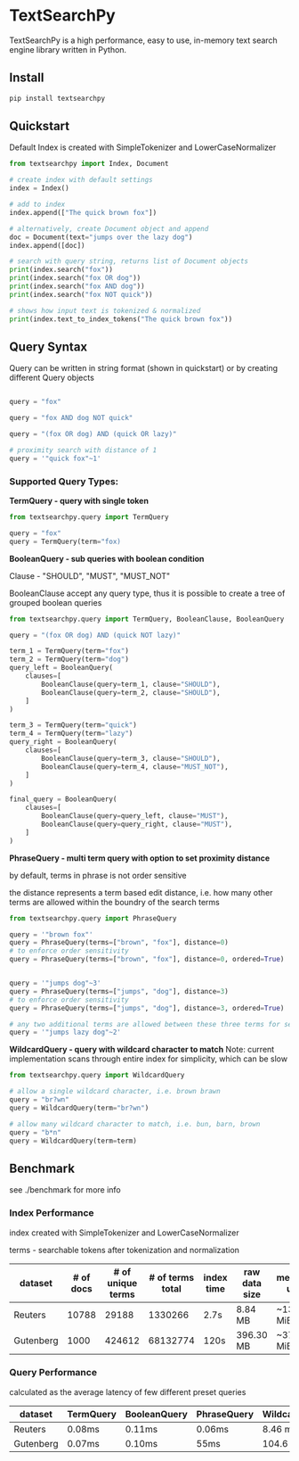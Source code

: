 # TextSearchPy
TextSearchPy is a high performance, easy to use, in-memory text search engine library written in Python.

## Install

```sh
pip install textsearchpy
```

## Quickstart

Default Index is created with SimpleTokenizer and LowerCaseNormalizer

```python
from textsearchpy import Index, Document

# create index with default settings
index = Index()

# add to index
index.append(["The quick brown fox"])

# alternatively, create Document object and append
doc = Document(text="jumps over the lazy dog")
index.append([doc])

# search with query string, returns list of Document objects
print(index.search("fox"))
print(index.search("fox OR dog"))
print(index.search("fox AND dog"))
print(index.search("fox NOT quick"))

# shows how input text is tokenized & normalized
print(index.text_to_index_tokens("The quick brown fox"))
```

## Query Syntax

Query can be written in string format (shown in quickstart) or by creating different Query objects

```python

query = "fox"

query = "fox AND dog NOT quick"

query = "(fox OR dog) AND (quick OR lazy)"

# proximity search with distance of 1
query = '"quick fox"~1'

```

### Supported Query Types:

**TermQuery - query with single token**

```python
from textsearchpy.query import TermQuery

query = "fox"
query = TermQuery(term="fox)
```


**BooleanQuery - sub queries with boolean condition**

Clause - "SHOULD", "MUST", "MUST_NOT"

BooleanClause accept any query type, thus it is possible to create a tree of grouped boolean queries

```python
from textsearchpy.query import TermQuery, BooleanClause, BooleanQuery

query = "(fox OR dog) AND (quick NOT lazy)"

term_1 = TermQuery(term="fox")
term_2 = TermQuery(term="dog")
query_left = BooleanQuery(
    clauses=[
        BooleanClause(query=term_1, clause="SHOULD"),
        BooleanClause(query=term_2, clause="SHOULD"),
    ]
)

term_3 = TermQuery(term="quick")
term_4 = TermQuery(term="lazy")
query_right = BooleanQuery(
    clauses=[
        BooleanClause(query=term_3, clause="SHOULD"),
        BooleanClause(query=term_4, clause="MUST_NOT"),
    ]
)

final_query = BooleanQuery(
    clauses=[
        BooleanClause(query=query_left, clause="MUST"),
        BooleanClause(query=query_right, clause="MUST"),
    ]
)
```


**PhraseQuery - multi term query with option to set proximity distance**

by default, terms in phrase is not order sensitive

the distance represents a term based edit distance, i.e. how many other terms are allowed within the boundry of the search terms

```python
from textsearchpy.query import PhraseQuery

query = '"brown fox"'
query = PhraseQuery(terms=["brown", "fox"], distance=0)
# to enforce order sensitivity
query = PhraseQuery(terms=["brown", "fox"], distance=0, ordered=True)


query = '"jumps dog"~3'
query = PhraseQuery(terms=["jumps", "dog"], distance=3)
# to enforce order sensitivity
query = PhraseQuery(terms=["jumps", "dog"], distance=3, ordered=True)

# any two additional terms are allowed between these three terms for searching
query = '"jumps lazy dog"~2'
```


**WildcardQuery - query with wildcard character to match**
Note: current implementation scans through entire index for simplicity, which can be slow

```python
from textsearchpy.query import WildcardQuery

# allow a single wildcard character, i.e. brown brawn
query = "br?wn"
query = WildcardQuery(term="br?wn")

# allow many wildcard character to match, i.e. bun, barn, brown
query = "b*n"
query = WildcardQuery(term=term)

```

## Benchmark

see ./benchmark for more info

### Index Performance

index created with SimpleTokenizer and LowerCaseNormalizer

terms - searchable tokens after tokenization and normalization

| dataset  | # of docs | # of unique terms | # of terms total | index time | raw data size | memory use |
| -------- | ------- | ------- | ------- | ------- | ------- | ------- |
| Reuters  | 10788   | 29188 | 1330266 | 2.7s | 8.84 MB | ~135 MiB |
| Gutenberg| 1000    | 424612 | 68132774 | 120s | 396.30 MB | ~3700 MiB |


### Query Performance

calculated as the average latency of few different preset queries 

| dataset  | TermQuery | BooleanQuery | PhraseQuery | WildcardQuery |
| -------- | ------- | ------- | ------- | ------- | 
| Reuters  | 0.08ms   | 0.11ms | 0.06ms | 8.46 ms |
| Gutenberg| 0.07ms    | 0.10ms | 55ms | 104.6 ms |
